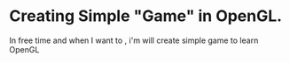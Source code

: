 # Creating Simple "Game" in OpenGL.

In free time and when I want to , i'm will create simple game to learn OpenGL
